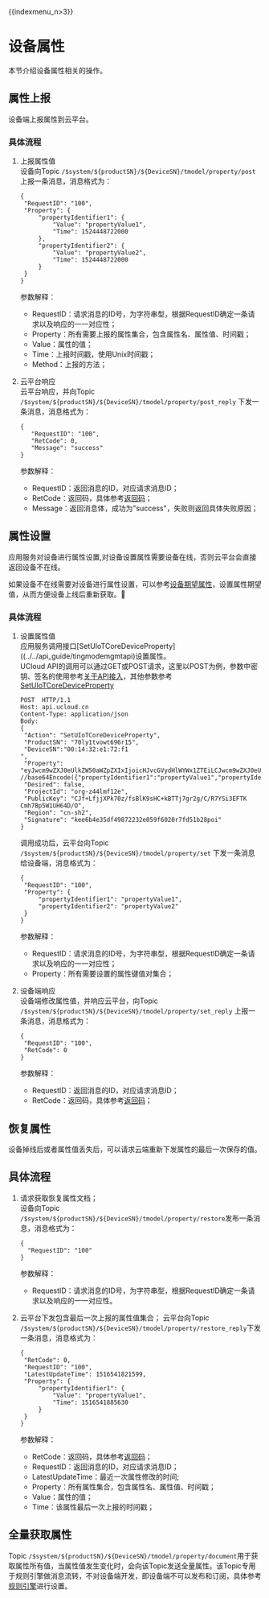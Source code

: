 {{indexmenu_n>3}}

# 设备属性
本节介绍设备属性相关的操作。
## 属性上报
设备端上报属性到云平台。
### 具体流程
1. 上报属性值  
   设备向Topic `/$system/${productSN}/${DeviceSN}/tmodel/property/post` 上报一条消息，消息格式为：
   ```
   {
	"RequestID": "100",
	"Property": {
		"propertyIdentifier1": {
			"Value": "propertyValue1",
			"Time": 1524448722000
		},
		"propertyIdentifier2": {
			"Value": "propertyValue2",
			"Time": 1524448722000
		}
	}
   }
   ```
   参数解释：
   - RequestID：请求消息的ID号，为字符串型，根据RequestID确定一条请求以及响应的一一对应性；
   - Property：所有需要上报的属性集合，包含属性名、属性值、时间戳；
   - Value：属性的值；
   - Time：上报时间戳，使用Unix时间戳；
   - Method：上报的方法；
   
2. 云平台响应  
   云平台响应，并向Topic `/$system/${productSN}/${DeviceSN}/tmodel/property/post_reply` 下发一条消息，消息格式为：
   ```
   {
	  "RequestID": "100",
	  "RetCode": 0,
	  "Message": "success"
   }
   ```
   参数解释：
   - RequestID：返回消息的ID，对应请求消息ID；
   - RetCode：返回码，具体参考[返回码](../../api_guide/retcode)；
   - Message：返回消息体，成功为"success"，失败则返回具体失败原因；


## 属性设置
应用服务对设备进行属性设置,对设备设置属性需要设备在线，否则云平台会直接返回设备不在线。

如果设备不在线需要对设备进行属性设置，可以参考[设备期望属性](desired)，设置属性期望值，从而方便设备上线后重新获取。
### 具体流程
1. 设置属性值  
   应用服务调用接口[SetUIoTCoreDeviceProperty]((../../api_guide/tingmodemgmtapi)设置属性。  
   UCloud API的调用可以通过GET或POST请求，这里以POST为例，参数中密钥、签名的使用参考[关于API接入](../../api_guide/api_guidehelp)，其他参数参考[SetUIoTCoreDeviceProperty](../../api_guide/tingmodemgmtapi)
   ```
   POST  HTTP/1.1
   Host: api.ucloud.cn
   Content-Type: application/json
   Body:
   {
   	"Action": "SetUIoTCoreDeviceProperty",
   	"ProductSN": "70ly1tvowt696r15",
   	"DeviceSN":"00:14:32:e1:72:f1
   ",
   	"Property": "eyJwcm9wZXJ0eUlkZW50aWZpZXIxIjoicHJvcGVydHlWYWx1ZTEiLCJwcm9wZXJ0eUlkZW50aWZpZXIyIjoicHJvcGVydHlWYWx1ZTIifQ==", //base64Encode({"propertyIdentifier1":"propertyValue1","propertyIdentifier2":"propertyValue2"})
   	"Desired": false,
   	"ProjectId": "org-z44lmf12e",
   	"PublicKey": "CJf+LfjjXPk70z/fsBlK9sHC+kBTTj7gr2g/C/R7YSi3EFTK   Cmh7Bp5W1UH64D/O",
   	"Region": "cn-sh2",
   	"Signature": "kee6b4e35df49872232e059f6020r7fd51b28poi"
   }
   ```
   调用成功后，云平台向Topic `/$system/${productSN}/${DeviceSN}/tmodel/property/set` 下发一条消息给设备端，消息格式为：
   ```
   {
   	"RequestID": "100",
   	"Property": {
   		"propertyIdentifier1": "propertyValue1",
   		"propertyIdentifier2": "propertyValue2"
   	}
   }
   ```
   参数解释：
   - RequestID：请求消息的ID号，为字符串型，根据RequestID确定一条请求以及响应的一一对应性；
   - Property：所有需要设置的属性键值对集合；
   
2. 设备端响应  
   设备端修改属性值，并响应云平台，向Topic `/$system/${productSN}/${DeviceSN}/tmodel/property/set_reply` 上报一条消息，消息格式为：
   ```
   {
   	"RequestID": "100",
   	"RetCode": 0
   }
   ```
   参数解释：
   - RequestID：返回消息的ID，对应请求消息ID；
   - RetCode：返回码，具体参考[返回码](../../api_guide/retcode)；

## 恢复属性
设备掉线后或者属性值丢失后，可以请求云端重新下发属性的最后一次保存的值。

## 具体流程
1. 请求获取恢复属性文档；  
   设备向Topic `/$system/${productSN}/${DeviceSN}/tmodel/property/restore`发布一条消息，消息格式为：
   ```
   {
     "RequestID": "100"
   } 
   ```
   参数解释：
   
   - RequestID：请求消息的ID号，为字符串型，根据RequestID确定一条请求以及响应的一一对应性。
   
2. 云平台下发包含最后一次上报的属性值集合；
   云平台向Topic `/$system/${productSN}/${DeviceSN}/tmodel/property/restore_reply`下发一条消息，消息格式为：
   ```
   {
   	"RetCode": 0,
   	"RequestID": "100",
   	"LatestUpdateTime": 1516541821599,
   	"Property": {
   		"propertyIdentifier1": {
   			"Value": "propertyValue1",
   			"Time": 1516541885630
   		}
   	}
   }
   ```
   参数解释：
   - RetCode：返回码，具体参考[返回码](../../api_guide/retcode)；
   - RequestID：返回消息的ID，对应请求消息ID；
   - LatestUpdateTime：最近一次属性修改的时间;
   - Property：所有属性集合，包含属性名、属性值、时间戳；
   - Value：属性的值；
   - Time：该属性最后一次上报的时间戳；

## 全量获取属性
Topic `/$system/${productSN}/${DeviceSN}/tmodel/property/document`用于获取属性所有值，当属性值发生变化时，会向该Topic发送全量属性。该Topic专用于规则引擎做消息流转，不对设备端开发，即设备端不可以发布和订阅，具体参考[规则引擎](../../console_guide/ruleengine/data_forwarding)进行设置。

